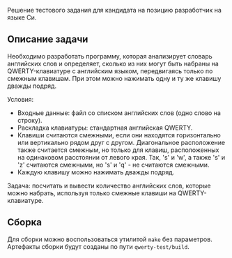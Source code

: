 Решение тестового задания для кандидата на позицию разработчик на языке Си.

Описание задачи
---
Необходимо разработать программу, которая анализирует словарь
английских слов и определяет, сколько из них могут быть набраны на
QWERTY-клавиатуре с английским языком, передвигаясь только по смежным
клавишам. При этом можно нажимать одну и ту же клавишу дважды подряд.  

Условия:
 - Входные данные: файл со списком английских слов (одно слово на строку).
 - Раскладка клавиатуры: стандартная английская QWERTY.
 - Клавиши считаются смежными, если они находятся горизонтально или
 вертикально рядом друг с другом. Диагональное расположение также считается
 смежным, но только для клавиш, расположенных на одинаковом расстоянии от
 левого края. Так, 's' и 'w', а также 's' и 'z' считаются смежными, но 's'
 и 'q' - не считаются смежными.
 - Каждую клавишу можно нажимать дважды подряд.

Задача: посчитать и вывести количество английских слов, которые можно
набрать, используя только смежные клавиши на QWERTY-клавиатуре.


Сборка
---
Для сборки можно воспользоваться утилитой `make` без параметров. Артефакты
сборки будут созданы по пути `qwerty-test/build`.
